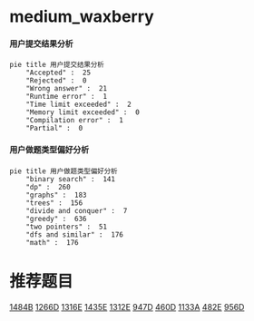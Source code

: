 # medium_waxberry

<!-- tabs:start -->



#### **用户提交结果分析**

```mermaid
pie title 用户提交结果分析
    "Accepted" :  25
    "Rejected" :  0
    "Wrong answer" :  21
    "Runtime error" :  1
    "Time limit exceeded" :  2
    "Memory limit exceeded" :  0
    "Compilation error" :  1
    "Partial" :  0
```

#### **用户做题类型偏好分析**

```mermaid
pie title 用户做题类型偏好分析
    "binary search" :  141
    "dp" :  260
    "graphs" :  183
    "trees" :  156
    "divide and conquer" :  7
    "greedy" :  636
    "two pointers" :  51
    "dfs and similar" :  176
    "math" :  176
```



<!-- tabs:end -->
# 推荐题目
[1484B](https://codeforces.com/contest/1484/problem/B)
[1266D](https://codeforces.com/contest/1266/problem/D)
[1316E](https://codeforces.com/contest/1316/problem/E)
[1435E](https://codeforces.com/contest/1435/problem/E)
[1312E](https://codeforces.com/contest/1312/problem/E)
[947D](https://codeforces.com/contest/947/problem/D)
[460D](https://codeforces.com/contest/460/problem/D)
[1133A](https://codeforces.com/contest/1133/problem/A)
[482E](https://codeforces.com/contest/482/problem/E)
[956D](https://codeforces.com/contest/956/problem/D)
